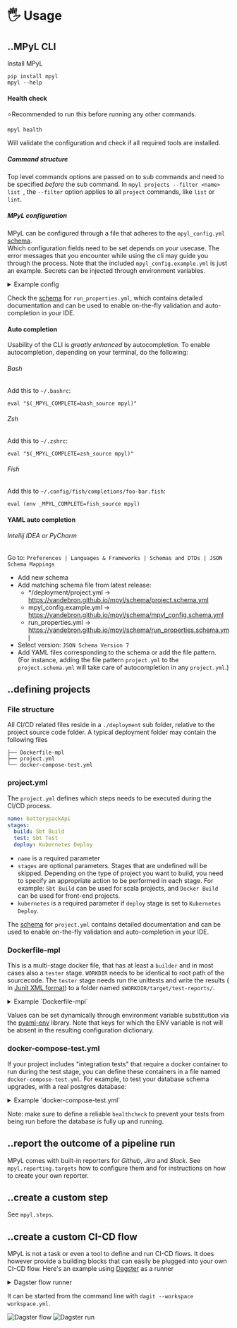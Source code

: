 # 🖐️ Usage

## ..MPyL CLI

Install MPyL

```shell
pip install mpyl
mpyl --help
```

#### Health check

⭐Recommended to run this before running any other commands.
```shell
mpyl health
```
Will validate the configuration and check if all required tools are installed.

##### Command structure

Top level commands options are passed on to sub commands and need to be specified *before* the sub command.
In ```mpyl projects --filter <name> list ```, the `--filter` option applies to all `project` commands, like `list`
or `lint`.

##### MPyL configuration

MPyL can be configured through a file that adheres to the `mpyl_config.yml`
[schema](https://vandebron.github.io/mpyl/schema/mpyl_config.schema.yml).  
Which configuration fields need to be set depends on your usecase. The error messages that you
encounter while using the cli may guide you through the process.
Note that the included `mpyl_config.example.yml` is just an example. Secrets can be injected
through environment variables.
<details>
  <summary>Example config</summary>
```yaml
.. include:: mpyl_config.example.yml
```
</details>

Check the [schema](https://vandebron.github.io/mpyl/schema/run_properties.schema.yml) for `run_properties.yml`, which contains detailed
documentation and can be used to enable on-the-fly validation and auto-completion in your IDE.

#### Auto completion
Usability of the CLI is *greatly enhanced* by autocompletion. 
To enable autocompletion, depending on your terminal, do the following:

###### Bash
Add this to ``~/.bashrc``:
```shell
eval "$(_MPYL_COMPLETE=bash_source mpyl)"
```
###### Zsh
Add this to ``~/.zshrc``:
```shell
eval "$(_MPYL_COMPLETE=zsh_source mpyl)"
```
###### Fish
Add this to ``~/.config/fish/completions/foo-bar.fish``:
```shell
eval (env _MPYL_COMPLETE=fish_source mpyl)
```

#### YAML auto completion 
###### Intellij IDEA or PyCharm
Go to: `Preferences | Languages & Frameworks | Schemas and DTDs | JSON Schema Mappings`
- Add new schema
- Add matching schema file from latest release:
  - */deployment/project.yml -> https://vandebron.github.io/mpyl/schema/project.schema.yml
  - mpyl_config.example.yml -> https://vandebron.github.io/mpyl/schema/mpyl_config.schema.yml
  - run_properties.yml -> https://vandebron.github.io/mpyl/schema/run_properties.schema.yml
- Select version: ``JSON Schema Version 7``
- Add YAML files corresponding to the schema or add the file pattern. (For instance, adding the file pattern `project.yml` to the `project.schema.yml` will take care of autocompletion in any `project.yml`.)


## ..defining projects

### File structure

All CI/CD related files reside in a `./deployment` sub folder, relative to the project source code folder.
A typical deployment folder may contain the following files

```shell
├── Dockerfile-mpl
├── project.yml
└── docker-compose-test.yml
```

### project.yml

The `project.yml` defines which steps needs to be executed during the CI/CD process.

```yaml
name: batterypackApi
stages:
  build: Sbt Build
  test: Sbt Test
  deploy: Kubernetes Deploy
```

- `name` is a required parameter
- `stages` are optional parameters. Stages that are undefined will be skipped. Depending on the
  type of project you want to build, you need to specify an appropriate action to be performed in each stage.
  For example: `Sbt Build` can be used for scala projects, and `Docker Build` can be used for front-end projects.
- `kubernetes` is a required parameter if `deploy` stage is set to `Kubernetes Deploy`.

The [schema](https://vandebron.github.io/mpyl/schema/project.schema.yml) for `project.yml` contains detailed
documentation and
can be used to enable on-the-fly validation and auto-completion in your IDE.

### Dockerfile-mpl

This is a multi-stage docker file, that has at least a `builder` and in most cases also
a `tester` stage.
`WORKDIR` needs to be identical to root path of the sourcecode.
The `tester` stage needs run the unittests and write the results (
in [Junit XML format](https://llg.cubic.org/docs/junit/))
to a folder named `$WORKDIR/target/test-reports/`.
<details>
  <summary>Example `Dockerfile-mpl`</summary>
```docker
.. include:: tests/projects/service/deployment/Dockerfile-mpl
```
</details>

Values can be set dynamically through environment variable substitution via the 
[pyaml-env](https://github.com/mkaranasou/pyaml_env) library. Note that keys for which the ENV variable is not
will be absent in the resulting configuration dictionary.


### docker-compose-test.yml
If your project includes "integration tests" that require a docker container to run during the test stage,
you can define these containers in a file named `docker-compose-test.yml`. For example, to test your database schema
upgrades, with a real postgres database:
<details>
  <summary>Example `docker-compose-test.yml`</summary>
```yaml
.. include:: tests/projects/service/deployment/docker-compose-test.yml
```
</details>

Note: make sure to define a reliable `healthcheck` to prevent your tests from being run before the database is 
fully up and running.

## ..report the outcome of a pipeline run

MPyL comes with built-in reporters for *Github*, *Jira* and *Slack*. See `mpyl.reporting.targets` how to configure
them and for instructions on how to create your own reporter.

## ..create a custom step

See `mpyl.steps`.

## ..create a custom CI-CD flow

MPyL is not a task or even a tool to define and run CI-CD flows. It does however provide a building blocks that can
easily be plugged into your own CI-CD flow.
Here's an example using [Dagster](https://dagster.io/) as a runner

<details>
  <summary>Dagster flow runner</summary>
```python
.. include:: mpyl-dagster-example.py
```
</details>

It can be started from the command line with `dagit --workspace workspace.yml`.

![Dagster flow](documentation_images/dagster-flow-min.png)
![Dagster run](documentation_images/dagster-run-min.png)

